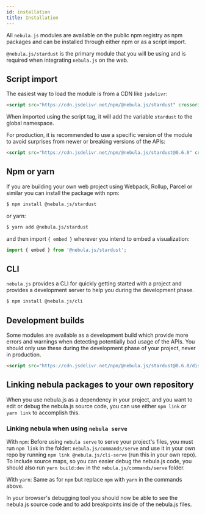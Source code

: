 ```yaml
---
id: installation
title: Installation
---
```


All `nebula.js` modules are available on the public npm registry as npm packages and can be installed through either npm or as a script import.

`@nebula.js/stardust` is the primary module that you will be using and is required when integrating `nebula.js` on the web.

## Script import

The easiest way to load the module is from a CDN like `jsdelivr`:

```html
<script src="https://cdn.jsdelivr.net/npm/@nebula.js/stardust" crossorigin></script>
```

When imported using the script tag, it will add the variable `stardust` to the global namespace.

For production, it is recommended to use a specific version of the module to avoid surprises from newer or breaking versions of the APIs:

```html
<script src="https://cdn.jsdelivr.net/npm/@nebula.js/stardust@0.6.0" crossorigin></script>
```

## Npm or yarn

If you are building your own web project using Webpack, Rollup, Parcel or similar you can install the package with npm:

```bash
$ npm install @nebula.js/stardust
```

or yarn:

```bash
$ yarn add @nebula.js/stardust
```

and then import `{ embed }` wherever you intend to embed a visualization:

```js
import { embed } from '@nebula.js/stardust';
```

## CLI

`nebula.js` provides a CLI for quickly getting started with a project and provides a development server to help you during the
development phase.

```bash
$ npm install @nebula.js/cli
```

## Development builds

Some modules are available as a development build which provide more errors and warnings when detecting potentially bad usage of the APIs.
You should only use these during the development phase of your project, never in production.

```html
<script src="https://cdn.jsdelivr.net/npm/@nebula.js/stardust@0.6.0/dist/stardust.dev.js" crossorigin></script>
```

## Linking nebula packages to your own repository

When you use nebula.js as a dependency in your project, and you want to edit or debug the nebula.js source code, you can use either `npm link` or `yarn link` to accomplish this.

### Linking nebula when using `nebula serve`

With `npm`: Before using `nebula serve` to serve your project's files, you must run `npm link` in the folder: `nebula.js/commands/serve` and use it in your own repo by running `npm link @nebula.js/cli-serve` (run this in your own repo).
To include source maps, so you can easier debug the nebula.js code, you should also run `yarn build:dev` in the `nebula.js/commands/serve` folder.

With `yarn`: Same as for `npm` but replace `npm` with `yarn` in the commands above.

In your browser's debugging tool you should now be able to see the nebula.js source code and to add breakpoints inside of the nebula.js files.
